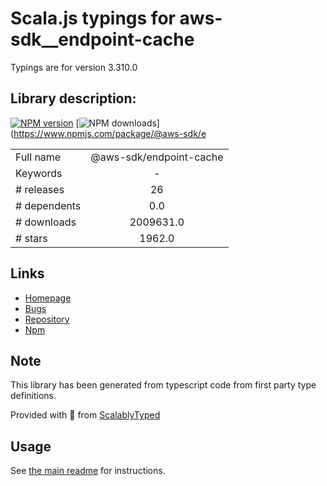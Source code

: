 
# Scala.js typings for aws-sdk__endpoint-cache

Typings are for version 3.310.0

## Library description:
[![NPM version](https://img.shields.io/npm/v/@aws-sdk/endpoint-cache/latest.svg)](https://www.npmjs.com/package/@aws-sdk/endpoint-cache) [![NPM downloads](https://img.shields.io/npm/dm/@aws-sdk/endpoint-cache.svg)](https://www.npmjs.com/package/@aws-sdk/e

|                    |                 |
| ------------------ | :-------------: |
| Full name          | @aws-sdk/endpoint-cache |
| Keywords           | - |
| # releases         | 26 |
| # dependents       | 0.0 |
| # downloads        | 2009631.0 |
| # stars            | 1962.0 |

## Links
- [Homepage](https://github.com/aws/aws-sdk-js-v3/tree/main/packages/endpoint-cache)
- [Bugs](https://github.com/aws/aws-sdk-js-v3/issues)
- [Repository](https://github.com/aws/aws-sdk-js-v3)
- [Npm](https://www.npmjs.com/package/%40aws-sdk%2Fendpoint-cache)
    


## Note
This library has been generated from typescript code from first party type definitions.

Provided with :purple_heart: from [ScalablyTyped](https://github.com/oyvindberg/ScalablyTyped)

## Usage
See [the main readme](../../readme.md) for instructions.


